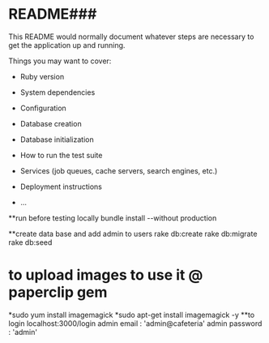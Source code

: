 # README###

This README would normally document whatever steps are necessary to get the
application up and running.

Things you may want to cover:

* Ruby version

* System dependencies

* Configuration

* Database creation

* Database initialization

* How to run the test suite

* Services (job queues, cache servers, search engines, etc.)

* Deployment instructions

* ...


**run before testing locally 
bundle install --without production

**create data base and add admin to users 
rake db:create
rake db:migrate
rake db:seed

# to upload images to use it @ paperclip gem
*sudo yum install imagemagick
*sudo apt-get install imagemagick -y
**to login
localhost:3000/login
admin email : 'admin@cafeteria'
admin password : 'admin'
